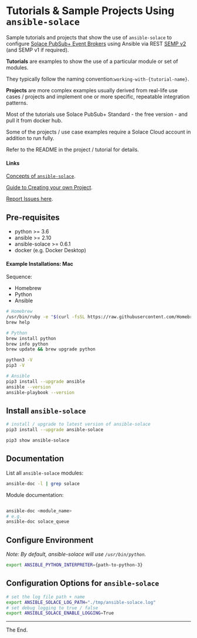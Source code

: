 # Tutorials & Sample Projects Using `ansible-solace`

Sample tutorials and projects that show the use of `ansible-solace` to configure [Solace PubSub+ Event Brokers](https://solace.com/products/event-broker/) using Ansible via REST [SEMP v2](https://docs.solace.com/SEMP/Using-SEMP.htm) (and SEMP v1 if required).

**Tutorials** are examples to show the use of a particular module or set of modules.

They typically follow the naming convention:`working-with-{tutorial-name}`.

**Projects** are more complex examples usually derived from real-life use cases / projects and
implement one or more specific, repeatable integration patterns.

Most of the tutorials use Solace PubSub+ Standard - the free version - and pull it from docker hub.

Some of the projects / use case examples require a Solace Cloud account in addition to run fully.

Refer to the README in the project / tutorial for details.

#### Links

[Concepts of `ansible-solace`](./Concepts.md).

[Guide to Creating your own Project](./project-template).

[Report Issues here](https://github.com/solace-iot-team/ansible-solace/issues).

## Pre-requisites

* python >= 3.6
* ansible >= 2.10
* ansible-solace >= 0.6.1
* docker (e.g. Docker Desktop)

#### Example Installations: Mac

Sequence:
- Homebrew
- Python
- Ansible

````bash
# Homebrew
/usr/bin/ruby -e "$(curl -fsSL https://raw.githubusercontent.com/Homebrew/install/master/install)"
brew help

# Python
brew install python
brew info python
brew update && brew upgrade python

python3 -V
pip3 -V

# Ansible
pip3 install --upgrade ansible
ansible --version
ansible-playbook --version
````

## Install `ansible-solace`

````bash
# install / upgrade to latest version of ansible-solace
pip3 install --upgrade ansible-solace

pip3 show ansible-solace
````

## Documentation

List all `ansible-solace` modules:
````bash
ansible-doc -l | grep solace
````

Module documentation:

````bash

ansible-doc <module_name>
# e.g.
ansible-doc solace_queue

````

## Configure Environment

_Note: By default, ansible-solace will use `/usr/bin/python`._

````bash
export ANSIBLE_PYTHON_INTERPRETER={path-to-python-3}
````

## Configuration Options for `ansible-solace`
````bash
# set the log file path + name
export ANSIBLE_SOLACE_LOG_PATH="./tmp/ansible-solace.log"
# set debug logging to true / false
export ANSIBLE_SOLACE_ENABLE_LOGGING=True
````

---
The End.
